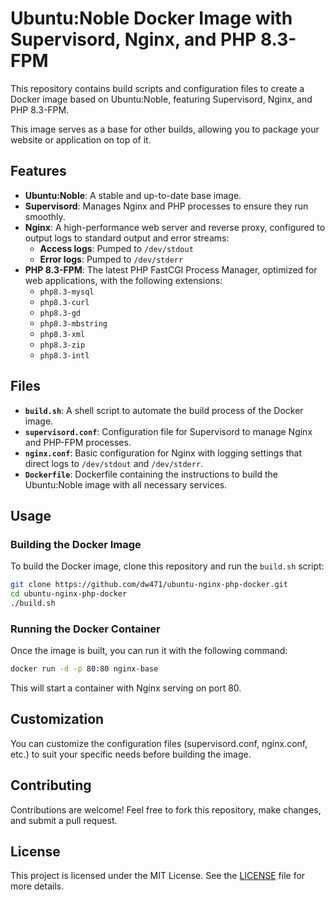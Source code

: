 # Ubuntu:Noble Docker Image with Supervisord, Nginx, and PHP 8.3-FPM

This repository contains build scripts and configuration files to create a Docker image based on Ubuntu:Noble, featuring Supervisord, Nginx, and PHP 8.3-FPM.

This image serves as a base for other builds, allowing you to package your website or application on top of it.

## Features

- **Ubuntu:Noble**: A stable and up-to-date base image.
- **Supervisord**: Manages Nginx and PHP processes to ensure they run smoothly.
- **Nginx**: A high-performance web server and reverse proxy, configured to output logs to standard output and error streams:
  - **Access logs**: Pumped to `/dev/stdout`
  - **Error logs**: Pumped to `/dev/stderr`
- **PHP 8.3-FPM**: The latest PHP FastCGI Process Manager, optimized for web applications, with the following extensions:
  - `php8.3-mysql`
  - `php8.3-curl`
  - `php8.3-gd`
  - `php8.3-mbstring`
  - `php8.3-xml`
  - `php8.3-zip`
  - `php8.3-intl`

## Files

- **`build.sh`**: A shell script to automate the build process of the Docker image.
- **`supervisord.conf`**: Configuration file for Supervisord to manage Nginx and PHP-FPM processes.
- **`nginx.conf`**: Basic configuration for Nginx with logging settings that direct logs to `/dev/stdout` and `/dev/stderr`.
- **`Dockerfile`**: Dockerfile containing the instructions to build the Ubuntu:Noble image with all necessary services.

## Usage

### Building the Docker Image

To build the Docker image, clone this repository and run the `build.sh` script:

```bash
git clone https://github.com/dw471/ubuntu-nginx-php-docker.git
cd ubuntu-nginx-php-docker
./build.sh
```

### Running the Docker Container

Once the image is built, you can run it with the following command:

```bash
docker run -d -p 80:80 nginx-base
```
This will start a container with Nginx serving on port 80.

## Customization
You can customize the configuration files (supervisord.conf, nginx.conf, etc.) to suit your specific needs before building the image.

## Contributing
Contributions are welcome! Feel free to fork this repository, make changes, and submit a pull request.

## License
This project is licensed under the MIT License. See the [LICENSE](LICENSE) file for more details.
